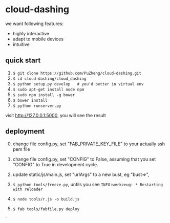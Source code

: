 cloud-dashing
=============


we want following features:
 
 * highly interactive
 * adapt to mobile devices
 * intuitive


## quick start

1. `$ git clone https://github.com/PuZheng/cloud-dashing.git`
2. `$ cd cloud-dashing/cloud_dashing`
3. `$ python setup.py develop   # you'd better in virtual env`
4. `$ sudo apt-get install node npm` 
5. `$ sudo npm install -g bower`
6. `$ bower install`
7. `$ python runserver.py`

visit http://127.0.0.1:5000, you will see the result

## deployment

0. change file config.py, set "FAB_PRIVATE_KEY_FILE" to your actually ssh pem file

1. change file config.py, set "CONFIG" to False, assuming that you set "CONFIG" to True in development cycle.
2. update static/js/main.js, set "urlArgs" to a new bust, eg "bust=><new bust>",
3. `$ python tools/freeze.py`, untils you see `INFO:werkzeug: * Restarting with reloader`
4. `$ node tools/r.js -o build.js`
5. `$ fab tools/fabfile.py deploy` 

`
